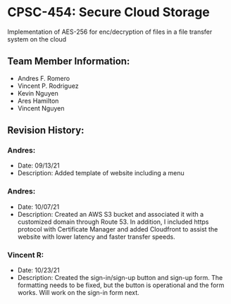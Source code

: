 # CPSC-454: Secure Cloud Storage
Implementation of AES-256 for enc/decryption of files in a file transfer system on the cloud

## Team Member Information:
* Andres F. Romero
* Vincent P. Rodriguez
* Kevin Nguyen
* Ares Hamilton
* Vincent Nguyen

## Revision History:
### Andres:
* Date: 09/13/21
* Description: Added template of website including a menu

### Andres:
* Date: 10/07/21
* Description: Created an AWS S3 bucket and associated it with a customized domain through Route 53. In addition, I included https protocol with Certificate Manager and added Cloudfront to assist the website with lower latency and faster transfer speeds.

### Vincent R:
* Date: 10/23/21
* Description: Created the sign-in/sign-up button and sign-up form. The formatting needs to be fixed, but the button is operational and the form works. Will work on the sign-in form next.
